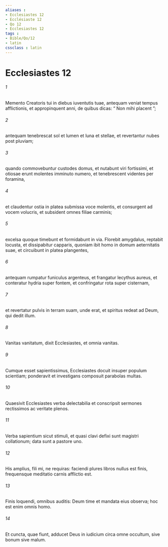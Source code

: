 ```yaml
---
aliases : 
- Ecclesiastes 12
- Ecclésiaste 12
- Qo 12
- Ecclesiastes 12
tags : 
- Bible/Qo/12
- latin
cssclass : latin
---
```


# Ecclesiastes 12

###### 1
Memento Creatoris tui in diebus iuventutis tuae, antequam veniat tempus afflictionis, et appropinquent anni, de quibus dicas: “ Non mihi placent ”;
###### 2
antequam tenebrescat sol et lumen et luna et stellae, et revertantur nubes post pluviam;
###### 3
quando commovebuntur custodes domus, et nutabunt viri fortissimi, et otiosae erunt molentes imminuto numero, et tenebrescent videntes per foramina,
###### 4
et claudentur ostia in platea submissa voce molentis, et consurgent ad vocem volucris, et subsident omnes filiae carminis;
###### 5
excelsa quoque timebunt et formidabunt in via. Florebit amygdalus, reptabit locusta, et dissipabitur capparis, quoniam ibit homo in domum aeternitatis suae, et circuibunt in platea plangentes,
###### 6
antequam rumpatur funiculus argenteus, et frangatur lecythus aureus, et conteratur hydria super fontem, et confringatur rota super cisternam,
###### 7
et revertatur pulvis in terram suam, unde erat, et spiritus redeat ad Deum, qui dedit illum.
###### 8
Vanitas vanitatum, dixit Ecclesiastes, et omnia vanitas.
###### 9
Cumque esset sapientissimus, Ecclesiastes docuit insuper populum scientiam; ponderavit et investigans composuit parabolas multas. 
###### 10
Quaesivit Ecclesiastes verba delectabilia et conscripsit sermones rectissimos ac veritate plenos. 
###### 11
Verba sapientium sicut stimuli, et quasi clavi defixi sunt magistri collationum; data sunt a pastore uno. 
###### 12
His amplius, fili mi, ne requiras: faciendi plures libros nullus est finis, frequensque meditatio carnis afflictio est. 
###### 13
Finis loquendi, omnibus auditis: Deum time et mandata eius observa; hoc est enim omnis homo. 
###### 14
Et cuncta, quae fiunt, adducet Deus in iudicium circa omne occultum, sive bonum sive malum.
